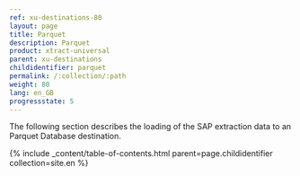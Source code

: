 ```yaml
---
ref: xu-destinations-80
layout: page
title: Parquet
description: Parquet
product: xtract-universal
parent: xu-destinations
childidentifier: parquet
permalink: /:collection/:path
weight: 80
lang: en_GB
progressstate: 5
---
```


The following section describes the loading of the SAP extraction data to an Parquet Database destination.


{% include _content/table-of-contents.html parent=page.childidentifier collection=site.en %}

